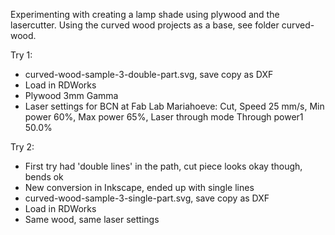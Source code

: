 Experimenting with creating a lamp shade using plywood and the lasercutter. Using the curved wood projects as a base, see folder curved-wood.

Try 1:
- curved-wood-sample-3-double-part.svg, save copy as DXF
- Load in RDWorks
- Plywood 3mm Gamma
- Laser settings for BCN at Fab Lab Mariahoeve: Cut, Speed 25 mm/s, Min power 60%, Max power 65%, Laser through mode Through power1 50.0%

Try 2:
- First try had 'double lines' in the path, cut piece looks okay though, bends ok
- New conversion in Inkscape, ended up with single lines
- curved-wood-sample-3-single-part.svg, save copy as DXF
- Load in RDWorks
- Same wood, same laser settings



